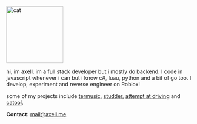 <img src="https://server.axell.me/static-content/gh-profile-image.png" alt="cat" width="150"/>

hi, im axell. im a full stack developer but i mostly do backend. I code in javascript whenever i can but i know c#, luau, python and a bit of go too. I develop, experiment and reverse engineer on Roblox!

some of my projects include [termusic](https://github.com/pyrretsoftware/termusic), [studder](https://github.com/studderapp/), [attempt at driving](https://www.roblox.com/games/15294134143/attempt-at-driving) and [catool](https://catool.axell.me).

**Contact:** [mail@axell.me](mailto:mail@axell.me)
